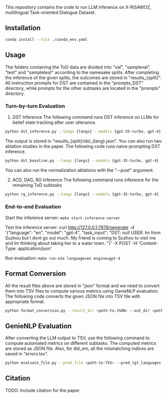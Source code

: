 This repository contains the code to run LLM inference on X-RiSAWOZ, multilingual Task-oriented Dialogue Dataset. 

## Installation

```bash
conda install --file ./conda_env.yaml
```

## Usage

The folders containing the ToD data are divided into "val", "sampleval", "test" and "sampletest" according to the namesake splits. After completing the inference of the given splits, the outcomes are stored in "results_{split}". All instruction prompts for DST are contained in the "prompts_DST" directory, while prompts for the other subtasks are located in the "prompts" directory.

### Turn-by-turn Evaluation
1. DST Inference
The following command runs DST inference on LLMs for belief state tracking after user utterance. 
```bash
python dst_inference.py --langs {langs} --models {gpt-35-turbo, gpt-4} --split {val, sampleval} --post {none, dictionary, llm}
```
The output is stored in "results_{split}/dst_{lang}.json". You can also run two ablation studies in the paper. The following code runs naive-prompting DST inference.
```bash
python dst_baseline.py --langs {langs} --models {gpt-35-turbo, gpt-4} --split {val, sampleval}
```
You can also run the normalization ablations with the "--post" argument.

2. ACD, DAG, RG Inference
The following command runs inference for the remaining ToD subtasks
```bash
python rg_inference.py --langs {langs} --models {gpt-35-turbo, gpt-4} --split {val, sampleval} --subtasks {api, da, rg}
```

### End-to-end Evaluation
Start the inference server:
`make start-inference-server`

Test the inference server:
curl http://127.0.0.1:7878/generate -d '{"language": "en", "model": "gpt-4", "task_input": "DST: <state> null <endofstate> <history> USER: Im from Suzhou but I dont go out much. My friend is coming to Suzhou to visit me and Im thinking about taking her to a water town. <endofhistory>"}' -X POST -H 'Content-Type: application/json'

Run evaluation:
`make run-e2e language=en engine=gpt-4`

## Format Conversion
All the result files above are stored in "json" format and we need to convert them into TSV files to compute various metrics using GenieNLP evaluation. The following code converts the given JSON file into TSV file with appropriate format.
```bash
python format_conversion.py --result_dir <path-to-JSON> --out_dir <path-to-TSV>
```

## GenieNLP Evaluation
After converting the LLM output to TSV, use the following command to compute automated metrics on different subtasks. The computed metrics are stored as JSON file. Also, for dst_em, all the mismatching indices are saved in "errors.tsv".
```bash
python evaluate_file.py --pred_file <path-to-TSV> --pred_tgt_languages {langs} --tasks <path-to-JSON> --extra_metrics {dst_em, da_em, bleu, sacre_bleu}
```

## Citation

TODO: Include citation for the paper.